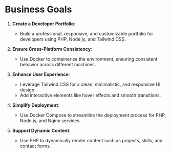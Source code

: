 # Business Goals

1. **Create a Developer Portfolio**:
   - Build a professional, responsive, and customizable portfolio for developers using PHP, Node.js, and Tailwind CSS.

2. **Ensure Cross-Platform Consistency**:
   - Use Docker to containerize the environment, ensuring consistent behavior across different machines.

3. **Enhance User Experience**:
   - Leverage Tailwind CSS for a clean, minimalistic, and responsive UI design.
   - Add interactive elements like hover effects and smooth transitions.

4. **Simplify Deployment**:
   - Use Docker Compose to streamline the deployment process for PHP, Node.js, and Nginx services.

5. **Support Dynamic Content**:
   - Use PHP to dynamically render content such as projects, skills, and contact forms.